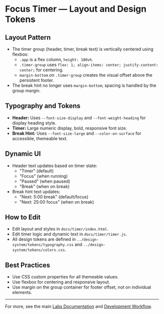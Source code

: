 # Focus Timer — Layout and Design Tokens

## Layout Pattern

- The timer group (header, timer, break text) is vertically centered using flexbox:
  - `.app` is a flex column, `height: 100vh`.
  - `.timer-group` uses `flex: 1; align-items: center; justify-content: center;` for centering.
  - `margin-bottom` on `.timer-group` creates the visual offset above the persistent footer.
- The break hint no longer uses `margin-bottom`; spacing is handled by the group margin.

## Typography and Tokens

- **Header:** Uses `--font-size-display` and `--font-weight-heading` for display heading style.
- **Timer:** Large numeric display, bold, responsive font size.
- **Break Hint:** Uses `--font-size-large` and `--color-on-surface` for accessible, themeable text.

## Dynamic UI

- Header text updates based on timer state:
  - "Timer" (default)
  - "Focus" (when running)
  - "Paused" (when paused)
  - "Break" (when on break)
- Break hint text updates:
  - "Next: 5:00 break" (default/focus)
  - "Next: 25:00 focus" (when on break)

## How to Edit

- Edit layout and styles in `docs/timer/index.html`.
- Edit timer logic and dynamic text in `docs/timer/timer.js`.
- All design tokens are defined in `../design-system/tokens/typography.css` and `../design-system/tokens/colors.css`.

## Best Practices

- Use CSS custom properties for all themeable values.
- Use flexbox for centering and responsive layout.
- Use margin on the group container for footer offset, not on individual elements.

---

For more, see the main [Labs Documentation](../README.md) and [Development Workflow](../DEVELOPMENT.md).
